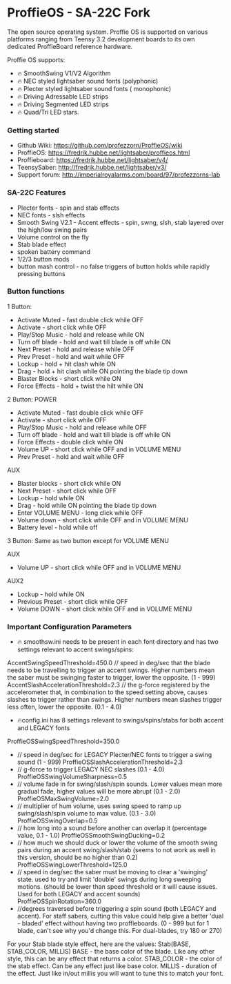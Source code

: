 # ProffieOS - SA-22C Fork

The open source operating system. Proffie OS is supported on various platforms ranging from Teensy 3.2 development boards to its own dedicated ProffieBoard reference hardware.

Proffie OS supports:
- :fire: SmoothSwing V1/V2 Algorithm
- :fire: NEC styled lightsaber sound fonts (polyphonic)
- :fire: Plecter styled lightsaber sound fonts ( monophonic)
- :fire: Driving Adressable LED strips
- :fire: Driving Segmented LED strips
- :fire: Quad/Tri LED stars.

### Getting started  
* Github Wiki: https://github.com/profezzorn/ProffieOS/wiki
* ProffieOS: https://fredrik.hubbe.net/lightsaber/proffieos.html
* Proffieboard: https://fredrik.hubbe.net/lightsaber/v4/
* TeensySaber: http://fredrik.hubbe.net/lightsaber/v3/
* Support forum: http://imperialroyalarms.com/board/97/profezzorns-lab

### SA-22C Features
* Plecter fonts - spin and stab effects
* NEC fonts - slsh effects
* Smooth Swing V2.1 - Accent effects - spin, swng, slsh, stab layered over the high/low swing pairs
* Volume control on the fly
* Stab blade effect
* spoken battery command
* 1/2/3 button mods 
* button mash control - no false triggers of button holds while rapidly pressing buttons

### Button functions
1 Button:

* Activate Muted - fast double click while OFF
* Activate - short click while OFF
* Play/Stop Music - hold and release while ON
* Turn off blade - hold and wait till blade is off while ON
* Next Preset - hold and release while OFF
* Prev Preset - hold and wait while OFF
* Lockup - hold + hit clash while ON
* Drag - hold + hit clash while ON pointing the blade tip down
* Blaster Blocks - short click while ON
* Force Effects - hold + twist the hilt while ON

2 Button:
POWER

* Activate Muted - fast double click while OFF
* Activate - short click while OFF
* Play/Stop Music - hold and release while OFF
* Turn off blade - hold and wait till blade is off while ON
* Force Effects - double click while ON
* Volume UP - short click while OFF and in VOLUME MENU
* Prev Preset - hold and wait while OFF

AUX
* Blaster blocks - short click while ON
* Next Preset - short click while OFF
* Lockup - hold while ON
* Drag - hold while ON pointing the blade tip down
* Enter VOLUME MENU - long click while OFF
* Volume down - short click while OFF and in VOLUME MENU
* Battery level - hold while off

3 Button:
Same as two button except for VOLUME MENU

AUX
* Volume UP - short click while OFF and in VOLUME MENU

AUX2
* Lockup - hold while ON
* Previous Preset - short click while OFF
* Volume DOWN - short click while OFF and in VOLUME MENU

### Important Configuration Parameters
- :fire: smoothsw.ini needs to be present in each font directory and has two settings relevant to accent swings/spins:

AccentSwingSpeedThreshold=450.0
// speed in deg/sec that the blade needs to be travelling to trigger an accent swings.  Higher numbers mean the saber must be swinging faster to trigger, lower the opposite. (1 - 999)
AccentSlashAccelerationThreshold=2.3
// the g-force registered by the accelerometer that, in combination to the speed setting above, causes slashes to trigger rather than swings.  Higher numbers mean slashes trigger less often, lower the opposite. (0.1 - 4.0)

- :fire:config.ini has 8 settings relevant to swings/spins/stabs for both accent and LEGACY fonts

ProffieOSSwingSpeedThreshold=350.0 
* // speed in deg/sec for LEGACY Plecter/NEC fonts to trigger a swing sound (1 - 999) 
ProffieOSSlashAccelerationThreshold=2.3 
* // g-force to trigger LEGACY NEC slashes (0.1 - 4.0)
ProffieOSSwingVolumeSharpness=0.5
* // volume fade in for swing/slash/spin sounds.  Lower values mean more gradual fade, higher values will be more abrupt (0.1 - 2.0)
ProffieOSMaxSwingVolume=2.0
* // multiplier of hum volume, uses swing speed to ramp up swing/slash/spin volume to max value. (0.1 - 3.0)
ProffieOSSwingOverlap=0.5
* // how long into a sound before another can overlap it (percentage value, 0.1 - 1.0)
ProffieOSSmoothSwingDucking=0.2
* // how much we should duck or lower the volume of the smooth swing pairs during an accent swing/slash/stab (seems to not work as well in this version, should be no higher than 0.2)
ProffieOSSwingLowerThreshold=125.0
* // speed in deg/sec the saber must be moving to clear a 'swinging' state.  used to try and limit 'double' swings during long sweeping motions. (should be lower than speed threshold or it will cause issues.  Used for both LEGACY and accent sounds)
ProffieOSSpinRotation=360.0
* //degrees traversed before triggering a spin sound (both LEGACY and accent).  For staff sabers, cutting this value could help give a better 'dual - bladed' effect without having two proffieboards. (0 - 999 but for 1 blade, can't see why you'd change this.  For dual-blades, try 180 or 270)

For your Stab blade style effect, here are the values:
Stab(BASE, STAB_COLOR, MILLIS)
BASE - the base color of the blade.  Like any other style, this can be any effect that returns a color.
STAB_COLOR - the color of the stab effect.  Can be any effect just like base color.
MILLIS - duration of the effect.  Just like in/out millis you will want to tune this to match your font.
